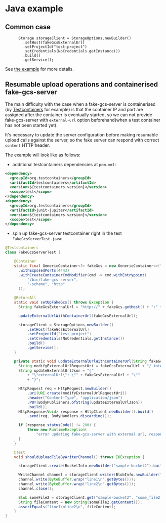 # Java example

## Common case

          Storage storageClient = StorageOptions.newBuilder()
            .setHost(fakeGcsExternalUrl)
            .setProjectId("test-project")
            .setCredentials(NoCredentials.getInstance())
            .build()
            .getService();

See [the example](/src/test/java/com/fsouza/fakegcsserver/java/examples/FakeGcsServerTest.java) for more details.

## Resumable upload operations and containerised fake-gcs-server

The main difficulty with the case when a fake-gcs-server is containerised (by [Testcontainers](https://www.testcontainers.org/) for example)
is that the container IP and port are assigned after the container is eventually started, so we can not provide
fake-gcs-server with `external-url` option beforehand(when a test container has not been started yet).

It's necessary to update the server configuration before making resumable upload calls against the server, so the fake server can respond
with correct `content` HTTP header.

The example will look like as follows:

* additional testcontainers dependencies at `pom.xml`:

```xml
<dependency>
  <groupId>org.testcontainers</groupId>
  <artifactId>testcontainers</artifactId>
  <version>${testcontainers.version}</version>
  <scope>test</scope>
</dependency>
<dependency>
  <groupId>org.testcontainers</groupId>
  <artifactId>junit-jupiter</artifactId>
  <version>${testcontainers.version}</version>
  <scope>test</scope>
</dependency>
```

  * spin up fake-gcs-server testcontainer right in the test `FakeGcsServerTest.java`:
```java
@Testcontainers
class FakeGcsServerTest {

    @Container
    static final GenericContainer<?> fakeGcs = new GenericContainer<>("fsouza/fake-gcs-server")
      .withExposedPorts(4443)
      .withCreateContainerCmdModifier(cmd -> cmd.withEntrypoint(
          "/bin/fake-gcs-server",
          "-scheme", "http"
      ));

    @BeforeAll
    static void setUpFakeGcs() throws Exception {
      String fakeGcsExternalUrl = "http://" + fakeGcs.getHost() + ":" + fakeGcs.getFirstMappedPort();

      updateExternalUrlWithContainerUrl(fakeGcsExternalUrl);

      storageClient = StorageOptions.newBuilder()
          .setHost(fakeGcsExternalUrl)
          .setProjectId("test-project")
          .setCredentials(NoCredentials.getInstance())
          .build()
          .getService();
    }

    private static void updateExternalUrlWithContainerUrl(String fakeGcsExternalUrl) throws Exception {
      String modifyExternalUrlRequestUri = fakeGcsExternalUrl + "/_internal/config";
      String updateExternalUrlJson = "{"
          + "\"externalUrl\": \"" + fakeGcsExternalUrl + "\""
          + "}";

      HttpRequest req = HttpRequest.newBuilder()
          .uri(URI.create(modifyExternalUrlRequestUri))
          .header("Content-Type", "application/json")
          .PUT(BodyPublishers.ofString(updateExternalUrlJson))
          .build();
      HttpResponse<Void> response = HttpClient.newBuilder().build()
          .send(req, BodyHandlers.discarding());

      if (response.statusCode() != 200) {
          throw new RuntimeException(
              "error updating fake-gcs-server with external url, response status code " + response.statusCode() + " != 200");
      }
    }

    @Test
    void shouldUploadFileByWriterChannel() throws IOException {

      storageClient.create(BucketInfo.newBuilder("sample-bucket2").build());

      WriteChannel channel = storageClient.writer(BlobInfo.newBuilder("sample-bucket2", "some_file2.txt").build());
      channel.write(ByteBuffer.wrap("line1\n".getBytes()));
      channel.write(ByteBuffer.wrap("line2\n".getBytes()));
      channel.close();

      Blob someFile2 = storageClient.get("sample-bucket2", "some_file2.txt");
      String fileContent = new String(someFile2.getContent());
      assertEquals("line1\nline2\n", fileContent);
    }
}
```
